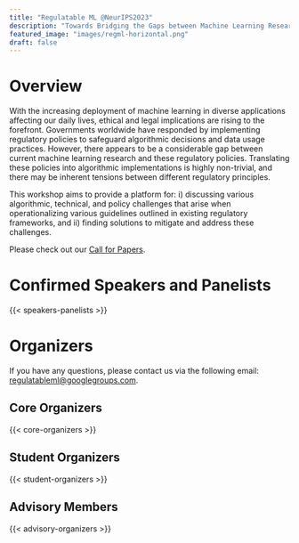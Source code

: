 ```yaml
---
title: "Regulatable ML @NeurIPS2023"
description: "Towards Bridging the Gaps between Machine Learning Research and Regulations"
featured_image: "images/regml-horizontal.png"
draft: false
---
```



# Overview

With the increasing deployment of machine learning in diverse applications affecting our daily lives, ethical and legal implications are rising to the forefront. Governments worldwide have responded by implementing regulatory policies to safeguard algorithmic decisions and data usage practices. However, there appears to be a considerable gap between current machine learning research and these regulatory policies. Translating these policies into algorithmic implementations is highly non-trivial, and there may be inherent tensions between different regulatory principles.

This workshop aims to provide a platform for: i) discussing various algorithmic, technical, and policy challenges that arise when operationalizing various guidelines outlined in existing regulatory frameworks, and ii) finding solutions to mitigate and address these challenges. 

Please check out our [Call for Papers](/cfp/).

# Confirmed Speakers and Panelists

{{< speakers-panelists >}}

# Organizers

If you have any questions, please contact us via the following email: [regulatableml@googlegroups.com](mailto:regulatableml@googlegroups.com).

## Core Organizers

{{< core-organizers >}}

## Student Organizers

{{< student-organizers >}}

## Advisory Members

{{< advisory-organizers >}}
